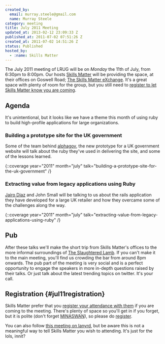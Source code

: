 ```yaml
---
created_by:
  email: murray.steele@gmail.com
  name: Murray Steele
category: meeting
title: July 2011 Meeting
updated_at: 2013-02-12 23:09:33 Z
published_at: 2011-07-02 07:51:26 Z
created_at: 2011-07-02 14:51:26 Z
status: Published
hosted_by:
  - :name: Skills Matter
---
```


The July 2011 meeting of LRUG will be on *Monday* the 11th of July, from 6:30pm to 8:00pm.  Our hosts [Skills Matter](http://skillsmatter.com/) will be providing the space, at their offices on Goswell Road; [The Skills Matter eXchange](http://skillsmatter.com/location-details/design-architecture/484/96).  It's a great space with plenty of room for the group, but you still need to <a href="#jul11registration">register to let Skills Matter know you are coming</a>.

## Agenda

It's unintentional, but it looks like we have a theme this month of using ruby to build high-profile applications for large organizations.

### Building a prototype site for the UK government

Some of the team behind [alphagov](http://alpha.gov.uk), the new prototype for a UK government website will talk about the ruby they've used in delivering the site, and some of the lessons learned.

{::coverage year="2011" month="july" talk="building-a-prototype-site-for-the-uk-government" /}

### Extracting value from legacy applications using Ruby

[Jairo Diaz](http://twitter.com/codescrum) and John Small will be talking to us about the rails application they have developed for a large UK retailer and how they overcame some of the challenges along the way.

{::coverage year="2011" month="july" talk="extracting-value-from-legacy-applications-using-ruby" /}

## Pub

After these talks we'll make the short trip from Skills Matter's offices to the more informal surroundings of [The Slaughtered Lamb](http://www.theslaughteredlambpub.com/).  If you can't make it to the main meeting, you'll find us crowding the bar from around 8pm onwards.  The pub part of the meeting is very social and is a perfect opportunity to engage the speakers in more in-depth questions raised by their talks.  Or just talk about the latest trending topics on twitter.  It's your call.

## Registration {#jul11registration}

Skills Matter prefer that you [register your attendance with them](http://skillsmatter.com/podcast/home/ruby-july/js-2149) if you are coming to the meeting.  There's plenty of space so you'll get in if you forget, but it is polite (don't forget [MINASWAN](http://oreilly.com/ruby/excerpts/ruby-learning-rails/ruby-glossary.html#I_indexterm_d1e32036)), so please do [register](http://skillsmatter.com/podcast/home/ruby-july/js-2149).

You can also follow [this meeting on lanyrd](http://lanyrd.com/2011/lrug-july/), but be aware this is not a meaningful way to tell Skills Matter you wish to attending.  It's just for the lols, innit?
